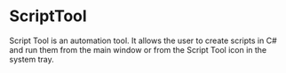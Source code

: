 # ScriptTool
Script Tool is an automation tool.  It allows the user to create scripts in C# and run them from the main window or from the Script Tool icon in the system tray.
